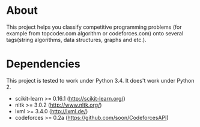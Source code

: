 # About

This project helps you classify competitive programming problems
(for example from topcoder.com algorithm or codeforces.com) 
onto several tags(string algorithms, data structures, graphs and etc.).


# Dependencies

This project is tested to work under Python 3.4. It does't work under Python 2.

- scikit-learn >= 0.16.1 (http://scikit-learn.org/)
- nltk >= 3.0.2 (http://www.nltk.org/)
- lxml >= 3.4.0 (http://lxml.de/)
- codeforces >= 0.2a (https://github.com/soon/CodeforcesAPI)
